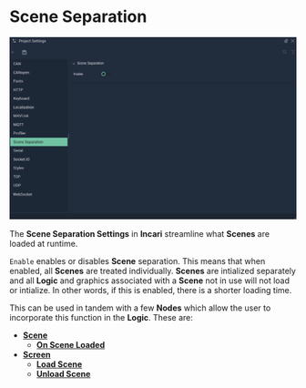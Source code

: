 # Scene Separation

![The Project Settings Scene Separation Attributes.](../../.gitbook/assets/projsettssceneseparation20241.png)

The **Scene Separation Settings** in **Incari** streamline what **Scenes** are loaded at runtime. 

`Enable` enables or disables **Scene** separation. This means that when enabled, all **Scenes** are treated individually. **Scenes** are intialized separately and all **Logic** and graphics associated with a **Scene** not in use will not load or intialize. In other words, if this is enabled, there is a shorter loading time.

This can be used in tandem with a few **Nodes** which allow the user to incorporate this function in the **Logic**. These are:

* [**Scene**](../../toolbox/events/scene/README.md)
  * [**On Scene Loaded**](../../toolbox/events/scene/onsceneloaded.md)
* [**Screen**](../../toolbox/incari/screen/README.md)
  * [**Load Scene**](../../toolbox/incari/screen/loadscene.md)
  * [**Unload Scene**](../../toolbox/incari/screen/unloadscene.md)


